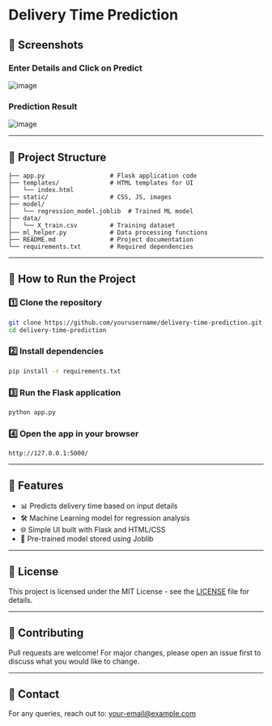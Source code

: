 # Delivery Time Prediction

## 📸 Screenshots

### Enter Details and Click on Predict
![image](https://github.com/user-attachments/assets/9679fd86-2031-43e2-b681-ee2a5ddc9490)

### Prediction Result
![image](https://github.com/user-attachments/assets/082d655a-a98a-48bb-a520-066e2508593d)

---

## 📂 Project Structure
```
├── app.py                  # Flask application code  
├── templates/              # HTML templates for UI  
│   └── index.html          
├── static/                 # CSS, JS, images  
├── model/                  
│   └── regression_model.joblib  # Trained ML model  
├── data/                   
│   └── X_train.csv         # Training dataset  
├── ml_helper.py            # Data processing functions  
├── README.md               # Project documentation  
└── requirements.txt        # Required dependencies  
```

---

## 🚀 How to Run the Project

### 1️⃣ Clone the repository
```sh
git clone https://github.com/yourusername/delivery-time-prediction.git
cd delivery-time-prediction
```

### 2️⃣ Install dependencies
```sh
pip install -r requirements.txt
```

### 3️⃣ Run the Flask application
```sh
python app.py
```

### 4️⃣ Open the app in your browser
```
http://127.0.0.1:5000/
```

---

## 📌 Features
- 📊 Predicts delivery time based on input details
- 🛠️ Machine Learning model for regression analysis
- 🌐 Simple UI built with Flask and HTML/CSS
- 📁 Pre-trained model stored using Joblib

---

## 📜 License
This project is licensed under the MIT License - see the [LICENSE](LICENSE) file for details.

---

## 🤝 Contributing
Pull requests are welcome! For major changes, please open an issue first to discuss what you would like to change.

---

## 📧 Contact
For any queries, reach out to: [your-email@example.com](mailto:your-email@example.com)

